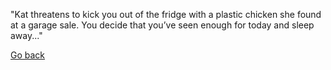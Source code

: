 "Kat threatens to kick you out of the fridge
with a plastic chicken she found at a garage
sale. You decide that you’ve seen enough 
for today and sleep away..."

[Go back](../beginning.md)